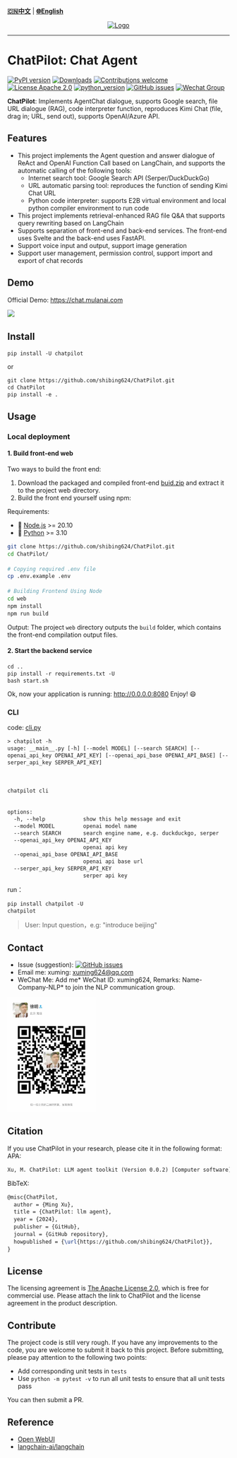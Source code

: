 [**🇨🇳中文**](https://github.com/shibing624/ChatPilot/blob/main/README.md) | [**🌐English**](https://github.com/shibing624/ChatPilot/blob/main/README_EN.md) 

<div align="center">
  <a href="https://github.com/shibing624/ChatPilot">
    <img src="https://github.com/shibing624/ChatPilot/blob/main/docs/favicon.png" height="150" alt="Logo">
  </a>
</div>

-----------------

# ChatPilot: Chat Agent
[![PyPI version](https://badge.fury.io/py/ChatPilot.svg)](https://badge.fury.io/py/ChatPilot)
[![Downloads](https://static.pepy.tech/badge/ChatPilot)](https://pepy.tech/project/ChatPilot)
[![Contributions welcome](https://img.shields.io/badge/contributions-welcome-brightgreen.svg)](CONTRIBUTING.md)
[![License Apache 2.0](https://img.shields.io/badge/license-Apache%202.0-blue.svg)](LICENSE)
[![python_version](https://img.shields.io/badge/Python-3.9%2B-green.svg)](requirements.txt)
[![GitHub issues](https://img.shields.io/github/issues/shibing624/ChatPilot.svg)](https://github.com/shibing624/ChatPilot/issues)
[![Wechat Group](https://img.shields.io/badge/wechat-group-green.svg?logo=wechat)](#Contact)

**ChatPilot**: Implements AgentChat dialogue, supports Google search, file URL dialogue (RAG), code interpreter function, reproduces Kimi Chat (file, drag in; URL, send out), supports OpenAI/Azure API.


## Features

- This project implements the Agent question and answer dialogue of ReAct and OpenAI Function Call based on LangChain, and supports the automatic calling of the following tools:
   - Internet search tool: Google Search API (Serper/DuckDuckGo)
   - URL automatic parsing tool: reproduces the function of sending Kimi Chat URL
   - Python code interpreter: supports E2B virtual environment and local python compiler environment to run code
- This project implements retrieval-enhanced RAG file Q&A that supports query rewriting based on LangChain
- Supports separation of front-end and back-end services. The front-end uses Svelte and the back-end uses FastAPI.
- Support voice input and output, support image generation
- Support user management, permission control, support import and export of chat records
## Demo

Official Demo: https://chat.mulanai.com

![](https://github.com/shibing624/ChatPilot/blob/main/docs/shot.png)

## Install
```shell
pip install -U chatpilot
```

or

```shell
git clone https://github.com/shibing624/ChatPilot.git
cd ChatPilot
pip install -e .
```


## Usage

### Local deployment

#### 1. Build front-end web

Two ways to build the front end:
1. Download the packaged and compiled front-end [buid.zip](https://github.com/shibing624/ChatPilot/releases/download/v0.0.2/build.zip) and extract it to the project web directory.
2. Build the front end yourself using npm:

Requirements:

- 🐰 [Node.js](https://nodejs.org/en) >= 20.10
- 🐍 [Python](https://python.org) >= 3.10

```sh
git clone https://github.com/shibing624/ChatPilot.git
cd ChatPilot/

# Copying required .env file
cp .env.example .env

# Building Frontend Using Node
cd web
npm install
npm run build
```
Output: The project `web` directory outputs the `build` folder, which contains the front-end compilation output files.
#### 2. Start the backend service

```shell
cd ..
pip install -r requirements.txt -U
bash start.sh
```
Ok, now your application is running: http://0.0.0.0:8080 Enjoy! 😄

### CLI

code: [cli.py](https://github.com/shibing624/ChatPilot/blob/main/chatpilot/cli.py)

```
> chatpilot -h                                    
usage: __main__.py [-h] [--model MODEL] [--search SEARCH] [--openai_api_key OPENAI_API_KEY] [--openai_api_base OPENAI_API_BASE] [--serper_api_key SERPER_API_KEY]



chatpilot cli


options:
  -h, --help            show this help message and exit
  --model MODEL         openai model name
  --search SEARCH       search engine name, e.g. duckduckgo, serper
  --openai_api_key OPENAI_API_KEY
                        openai api key
  --openai_api_base OPENAI_API_BASE
                        openai api base url
  --serper_api_key SERPER_API_KEY
                        serper api key
```

run：

```shell
pip install chatpilot -U
chatpilot
```

> User: Input question，e.g: "introduce beijing"

## Contact


- Issue (suggestion): [![GitHub issues](https://img.shields.io/github/issues/shibing624/ChatPilot.svg)](https://github.com/shibing624/ChatPilot/issues)
- Email me: xuming: xuming624@qq.com
- WeChat Me: Add me* WeChat ID: xuming624, Remarks: Name-Company-NLP* to join the NLP communication group.
<img src="docs/wechat.jpeg" width="200" />


## Citation

If you use ChatPilot in your research, please cite it in the following format:
APA:
```latex
Xu, M. ChatPilot: LLM agent toolkit (Version 0.0.2) [Computer software]. https://github.com/shibing624/ChatPilot
```

BibTeX:
```latex
@misc{ChatPilot,
  author = {Ming Xu},
  title = {ChatPilot: llm agent},
  year = {2024},
  publisher = {GitHub},
  journal = {GitHub repository},
  howpublished = {\url{https://github.com/shibing624/ChatPilot}},
}
```

## License


The licensing agreement is [The Apache License 2.0](LICENSE), which is free for commercial use. Please attach the link to ChatPilot and the license agreement in the product description.


## Contribute
The project code is still very rough. If you have any improvements to the code, you are welcome to submit it back to this project. Before submitting, please pay attention to the following two points:

  - Add corresponding unit tests in `tests`
  - Use `python -m pytest -v` to run all unit tests to ensure that all unit tests pass

You can then submit a PR.

## Reference

- [Open WebUI](https://github.com/shibing624/ChatPilot)
- [langchain-ai/langchain](https://github.com/langchain-ai/langchain)